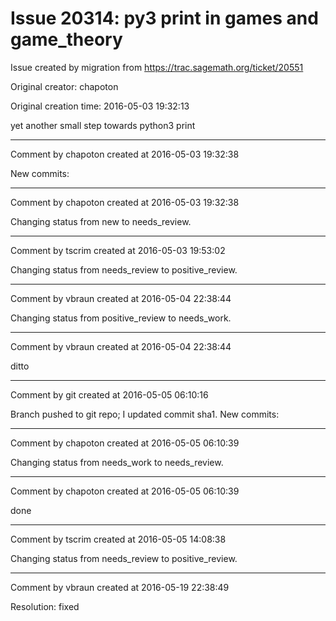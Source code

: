 # Issue 20314: py3 print in games and game_theory

Issue created by migration from https://trac.sagemath.org/ticket/20551

Original creator: chapoton

Original creation time: 2016-05-03 19:32:13

yet another small step towards python3 print


---

Comment by chapoton created at 2016-05-03 19:32:38

New commits:


---

Comment by chapoton created at 2016-05-03 19:32:38

Changing status from new to needs_review.


---

Comment by tscrim created at 2016-05-03 19:53:02

Changing status from needs_review to positive_review.


---

Comment by vbraun created at 2016-05-04 22:38:44

Changing status from positive_review to needs_work.


---

Comment by vbraun created at 2016-05-04 22:38:44

ditto


---

Comment by git created at 2016-05-05 06:10:16

Branch pushed to git repo; I updated commit sha1. New commits:


---

Comment by chapoton created at 2016-05-05 06:10:39

Changing status from needs_work to needs_review.


---

Comment by chapoton created at 2016-05-05 06:10:39

done


---

Comment by tscrim created at 2016-05-05 14:08:38

Changing status from needs_review to positive_review.


---

Comment by vbraun created at 2016-05-19 22:38:49

Resolution: fixed
